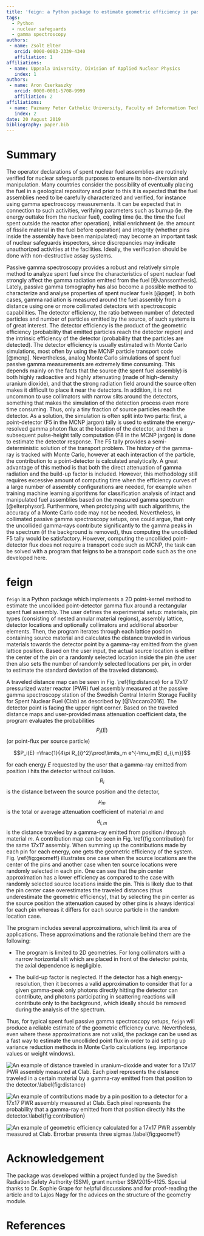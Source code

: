 ```yaml
---
title: 'feign: a Python package to estimate geometric efficiency in passive gamma spectroscopy measurements of nuclear fuel'
tags:
  - Python
  - nuclear safeguards
  - gamma spectroscopy
authors:
 - name: Zsolt Elter
   orcid: 0000-0003-2339-4340
   affiliation: 1
affiliations:
 - name: Uppsala University, Division of Applied Nuclear Physics
   index: 1
authors:
 - name: Aron Cserkaszky
   orcid: 0000-0001-5708-9999
   affiliation: 2
affiliations:
 - name: Pazmany Peter Catholic University, Faculty of Information Technology
   index: 2
date: 20 August 2019
bibliography: paper.bib
---
```


# Summary

The operator declarations of spent nuclear fuel assemblies are routinely verified for nuclear safeguards purposes to ensure its non-diversion and manipulation. Many countries consider the possibility of eventually placing the fuel in a geological repository and prior to this it is expected that the fuel assemblies need to be carefully characterized and verified, for instance using gamma spectroscopy measurements. It can be expected that in connection to such activities, verifying parameters such as burnup (ie. the energy outtake from the nuclear fuel), cooling time (ie. the time the fuel spent outside the reactor after operation), initial enrichment (ie. the amount of fissile material in the fuel before operation) and integrity (whether pins inside the assembly have been manipulated) may become an important task of nuclear safeguards inspectors, since discrepancies may indicate unauthorized activities at the facilities. Ideally, the verification should be done with non-destructive assay systems.

Passive gamma spectroscopy provides a robust and relatively simple method to analyze spent fuel since the characteristics of spent nuclear fuel strongly affect the gamma radiation emitted from the fuel [@Janssonthesis]. Lately, passive gamma tomography has also become a possible method to characterize and analyse properties of spent nuclear fuels [@pget]. In both cases, gamma radiation is measured around the fuel assembly from a distance using one or more collimated detectors with spectroscopic capabilities. The detector efficiency, the ratio between number of detected particles and number of particles emitted by the source, of such systems is of great interest. The detector efficiency is the product of the geometric efficiency (probability that emitted particles reach the detector region) and the intrinsic efficiency of the detector (probability that the particles are detected). The detector efficiency is usually estimated with Monte Carlo simulations, most often by using the MCNP particle transport code [@mcnp]. Nevertheless, analog Monte Carlo simulations of spent fuel passive gamma measurements are extremely time consuming. This depends mainly on the facts that the source (the spent fuel assembly) is both highly radioactive and highly attenuating (made of high-density uranium dioxide), and that the strong radiation field around the source often makes it difficult to place it near the detectors. In addition, it is not uncommon to use collimators with narrow slits around the detectors, something that makes the simulation of the detection process even more time consuming. Thus, only a tiny fraction of source particles reach the detector. As a solution, the simulation is often split into two parts: first, a point-detector (F5 in the MCNP jargon) tally is used to estimate the energy-resolved gamma photon flux at the location of the detector, and then a subsequent pulse-height tally computation (F8 in the MCNP jargon) is done to estimate the detector response. The F5 tally provides a semi-deterministic solution of the transport problem. The history of the gamma-ray is tracked with Monte Carlo, however at each interaction of the particle, the contribution to a point-detector is calculated analytically. A great advantage of this method is that both the direct attenuation of gamma radiation and the build-up factor is included. However, this methodology still requires excessive amount of computing time when the efficiency curves of a large number of assembly configurations are needed, for example when training machine learning algorithms for classification analysis of intact and manipulated fuel assemblies based on the measured gamma spectrum [@elterphysor]. Furthermore, when prototyping with such algorithms, the accuracy of a Monte Carlo code may not be needed. Nevertheless, in collimated passive gamma spectroscopy setups, one could argue, that only the uncollided gamma-rays contribute significantly to the gamma peaks in the spectrum (if the background is removed), thus computing the uncollided F5 tally would be satisfactory. However, computing the uncollided point-detector flux does not require a transport code such as MCNP, the task can be solved with a program that feigns to be a transport code such as the one developed here.


# feign

``feign`` is a Python package which implements a 2D point-kernel method to estimate the uncollided point-detector gamma flux around a rectangular spent fuel assembly. The user defines the experimental setup: materials, pin types (consisting of nested annular material regions), assembly lattice, detector locations and optionally collimators and additional absorber elements. Then, the program iterates through each lattice position containing source material and calculates the distance traveled in various materials towards the detector point by a gamma-ray emitted from the given lattice position. Based on the user input, the actual source location is either the center of the pin or a randomly selected location inside the pin (the user then also sets the number of randomly selected locations per pin, in order to estimate the standard deviation of the traveled distances). 

A traveled distance map can be seen in Fig. \ref{fig:distance} for a 17x17 pressurized water reactor (PWR) fuel assembly measured at the passive gamma spectroscopy station of the Swedish Central Interim Storage Facility for Spent Nuclear Fuel (Clab) as described by [@Vaccaro2016]. The detector point is facing the upper right corner. Based on the traveled distance maps and user-provided mass attenuation coefficient data, the program evaluates the probabilities $$P_i(E)$$ (or point-flux per source particle)

$$P_i(E) =\frac{1}{4\pi R_{i}^2}\prod\limits_m e^{-\mu_m(E) d_{i,m}}$$

for each energy _E_ requested by the user that a gamma-ray emitted from position _i_ hits the detector without collision. $$R_i$$ is the distance between the source position and the detector, $$\mu_m$$ is the total or average attenuation coefficient of material _m_ and $$d_{i,m}$$ is the distance traveled by a gamma-ray emitted from position _i_ through material _m_. A contribution map can be seen in Fig. \ref{fig:contribution} for the same 17x17 assembly. When summing up the contributions made by each pin for each energy, one gets the geometric efficiency of the system. Fig. \ref{fig:geomeff} illustrates one case when the source locations are the center of the pins and another case when ten source locations were randomly selected in each pin. One can see that the pin center approximation has a lower efficiency as compared to the case with randomly selected source locations inside the pin. This is likely due to that the pin center case overestimates the traveled distances (thus underestimate the geometric efficiency), that by selecting the pin center as the source position the attenuation caused by other pins is always identical for each pin whereas it differs for each source particle in the random location case. 

The program includes several approximations, which limit its area of applications. These approximations and the rationale behind them are the following:

- The program is limited to 2D geometries. For long collimators with a narrow horizontal slit which are placed in front of the detector points, the axial dependence is negligible.

- The build-up factor is neglected. If the detector has a high energy-resolution, then it becomes a valid approximation to consider that for a given gamma-peak only photons directly hitting the detector can contribute, and photons participating in scattering reactions will contribute only to the background, which ideally should be removed during the analysis of the spectrum. 

Thus, for typical spent fuel passive gamma spectroscopy setups, ``feign`` will produce a reliable estimate of the geometric efficiency curve. Nevertheless, even where these approximations are not valid, the package can be used as a fast way to estimate the uncollided point flux in order to aid setting up variance reduction methods in Monte Carlo calculations (eg. importance values or weight windows).

![An example of distance traveled in uranium-dioxide and water for a 17x17 PWR assembly measured at Clab. Each pixel represents the distance traveled in a certain material by a gamma-ray emitted from that position to the detector.\label{fig:distance}](article_distancetravelled.png)

![An example of contributions made by a pin position to a detector for a 17x17 PWR assembly measured at Clab. Each pixel represents the probability that a gamma-ray emitted from that position directly hits the detector.\label{fig:contribution}](article_contribution.png)

![An example of geometric efficiency calculated for a 17x17 PWR assembly measured at Clab. Errorbar presents three sigmas.\label{fig:geomeff}](article_geomeffave.png)


# Acknowledgement

The package was developed within a project funded by the Swedish Radiation Safety Authority (SSM), grant number SSM2015-4125. Special thanks to Dr. Sophie Grape for helpful discussions and for proof-reading the article and to Lajos Nagy for the advices on the structure of the geometry module.



# References

